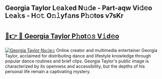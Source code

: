 ## Georgia Taylor L𝚎a𝚔ed N𝚞𝚍e - Part-aqw Vi𝚍𝚎o L𝚎a𝚔s - H𝚘𝚝 O𝚗𝚕yf𝚊ns P𝚑𝚘tos v7sKr

# <h2><a href="http://kfddq2.oniu.top/?m=Georgia+Taylor">🔗👉 🔴 Georgia Taylor P𝚑ot𝚘𝚜 V𝚒d𝚎o</a></h2>

[![Georgia Taylor Nu𝚍e𝚜](https://i.imgur.com/0qMVB7G.gif)](http://kfddq2.oniu.top/?m=Georgia+Taylor)
Online creator and multimedia entertainer Georgia Taylor, acclaimed for distributing dance and lifestyle knowledge through popular dance routines and brief clips. Georgia Taylor's public image is characterized by its openness and accessibility, but the depths of his personal life remain a captivating mystery.  
